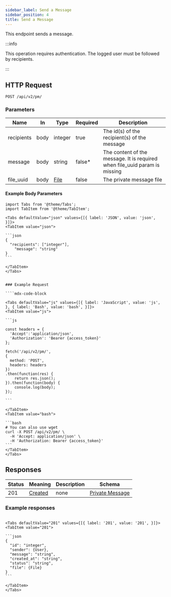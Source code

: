 ```yaml
---
sidebar_label: Send a Message
sidebar_position: 4
title: Send a Message
---
```


This endpoint sends a message.


:::info

This operation requires authentication. The logged user must be followed by recipients.

:::

## HTTP Request

`POST /api/v2/pm/`

### Parameters

|Name|In|Type|Required|Description|
|---|---|---|---|---|
|recipients|body|integer|true|The id(s) of the recipient(s) of the message|
|message|body|string|false*|The content of the message. It is required when file_uuid param is missing|
|file_uuid|body|[File](/docs/apireference/v2/schemas/file)|false|The private message file|

#### Example Body Parameters

````mdx-code-block
import Tabs from '@theme/Tabs';
import TabItem from '@theme/TabItem';

<Tabs defaultValue="json" values={[{ label: 'JSON', value: 'json', }]}>
<TabItem value="json">

```json
{
  "recipients": ["integer"],
	"message": "string"
}
```

</TabItem>
</Tabs>


### Example Request

````mdx-code-block

<Tabs defaultValue="js" values={[{ label: 'JavaScript', value: 'js', }, { label: 'Bash', value: 'bash', }]}>
<TabItem value="js">

```js

const headers = {
  'Accept':'application/json',
  'Authorization': 'Bearer {access_token}'
};

fetch('/api/v2/pm/',
{
  method: 'POST',
  headers: headers
})
.then(function(res) {
    return res.json();
}).then(function(body) {
    console.log(body);
});

```

</TabItem>
<TabItem value="bash">

```bash
# You can also use wget
curl -X POST /api/v2/pm/ \
  -H 'Accept: application/json' \
  -H 'Authorization: Bearer {access_token}'
```
</TabItem>
</Tabs>
````

## Responses

|Status|Meaning|Description|Schema|
|---|---|---|---|
|201|[Created](https://tools.ietf.org/html/rfc7231#section-6.3.2)|none|[Private Message](/docs/apireference/v2/schemas/private_message)|

### Example responses


````mdx-code-block

<Tabs defaultValue="201" values={[{ label: '201', value: '201', }]}>
<TabItem value="201">

```json
{
  "id": "integer",
  "sender": {User},
  "message": "string",
  "created_at": "string",
  "status": "string",
  "file": {File}
}
```

</TabItem>
</Tabs>
````




